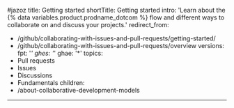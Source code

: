 #jazoz
title: Getting started
shortTitle: Getting started
intro: 'Learn about the {% data variables.product.prodname_dotcom %} flow and different ways to collaborate on and discuss your projects.'
redirect_from:
  - /github/collaborating-with-issues-and-pull-requests/getting-started/
  - /github/collaborating-with-issues-and-pull-requests/overview
versions:
  fpt: '*'
  ghes: '*'
  ghae: '*'
topics:
  - Pull requests
  - Issues
  - Discussions
  - Fundamentals
children:
  - /about-collaborative-development-models
---

